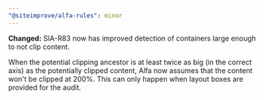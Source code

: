 ```yaml
---
"@siteimprove/alfa-rules": minor
---
```


**Changed:** SIA-R83 now has improved detection of containers large enough to not clip content.

When the potential clipping ancestor is at least twice as big (in the correct axis) as the potentially clipped content, Alfa now assumes that the content won't be clipped at 200%. This can only happen when layout boxes are provided for the audit.
